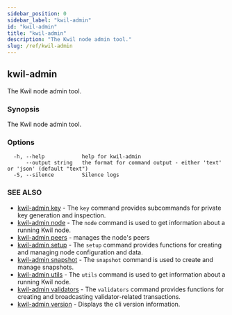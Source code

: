 ```yaml
---
sidebar_position: 0
sidebar_label: "kwil-admin"
id: "kwil-admin"
title: "kwil-admin"
description: "The Kwil node admin tool."
slug: /ref/kwil-admin
---
```


## kwil-admin

The Kwil node admin tool.

### Synopsis

The Kwil node admin tool.

### Options

```
  -h, --help            help for kwil-admin
      --output string   the format for command output - either 'text' or 'json' (default "text")
  -S, --silence         Silence logs
```

### SEE ALSO

* [kwil-admin key](/docs/ref/kwil-admin/key)	 - The `key` command provides subcommands for private key generation and inspection.
* [kwil-admin node](/docs/ref/kwil-admin/node)	 - The `node` command is used to get information about a running Kwil node.
* [kwil-admin peers](/docs/ref/kwil-admin/peers)	 - manages the node's peers
* [kwil-admin setup](/docs/ref/kwil-admin/setup)	 - The `setup` command provides functions for creating and managing node configuration and data.
* [kwil-admin snapshot](/docs/ref/kwil-admin/snapshot)	 - The `snapshot` command is used to create and manage snapshots.
* [kwil-admin utils](/docs/ref/kwil-admin/utils)	 - The `utils` command is used to get information about a running Kwil node.
* [kwil-admin validators](/docs/ref/kwil-admin/validators)	 - The `validators` command provides functions for creating and broadcasting validator-related transactions.
* [kwil-admin version](/docs/ref/kwil-admin/version)	 - Displays the cli version information.

